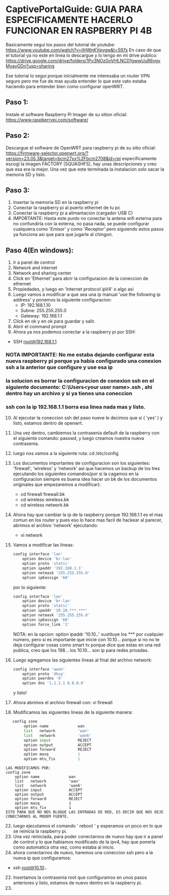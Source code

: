 # CaptivePortalGuide: GUIA PARA ESPECIFICAMENTE HACERLO FUNCIONAR EN RASPBERRY PI 4B

Basicamente segui los pasos del tutorial de youtube:\
https://www.youtube.com/watch?v=jlHWnKVpygw&t=597s
En caso de que el tutorial ya no este en linea lo descargue y lo tengo en mi drive publico:
https://drive.google.com/drive/folders/1Pv3NOzGnVHLNCD1gwwUuR6ygyMyayGDn?usp=sharing

Ese tutorial lo segui porque inicialmente me interesaba un router VPN seguro pero me fue de mas ayuda entender lo que este vato
estaba haciendo para entender bien como configurar openWRT.

## Paso 1:
Instale el software Raspberry Pi Imager de su sition oficial:
https://www.raspberrypi.com/software/

## Paso 2:
Descargue el software de OpenWRT para raspberry pi de su sitio oficial:
https://firmware-selector.openwrt.org/?version=23.05.3&target=bcm27xx%2Fbcm2708&id=rpi
especificamente escogi la imagen FACTORY (SQUASHFS), hay unas descripciones y creo que esa era la mejor.
Una vez que este terminada la instalacion solo sacar la memoria SD y listo.

## Paso 3:
1. Insertar la memoria SD en la raspberry pi
2. Conectar la raspberry pi al puerto ethernet de tu pc
3. Conectar la raspberry pi a alimantacion (cargador USB C)
4. IMPORTANTE: Hasta este punto no conectar la antena wifi externa para no confundirla con la externa, no pasa nada, se puede configurar cualquiera como 'Emisor' y como 'Receptor' pero siguiendo estos pasos ya funciona asi que para que jugarle al chingon.

## Paso 4(En windows):
1. Ir a panel de control
2. Network and internet
3. Network and sharing center
4. Click en 'Ethernet' para abrir la configuracion de la coneccion de ethernet
5. Propiedades, y luego en 'Internet protocol ipV4' o algo asi
6. Luego vamos a modificar a que sea una ip manual 'use the following ip address' y ponemos la siguiente configuracion:
   - IP: 192.168.1.10
   - Subne: 255.255.255.0
   - Gateway: 192.168.1.1
7. Click en ok y en ok para guardar y salir.
8. Abrir el command prompt
9. Ahora ya nos podemos conectar a la raspberry pi por SSH:
  - SSH root@192.168.1.1

### NOTA IMPORTANTE: No me estaba dejando  configurar esta nueva raspberry pi porque ya habia configurado una conexion ssh a la anterior que configure y use esa ip
### la solucion es borrar la configuracion de conexion ssh en el siguiente documento: C:\Users\<your user name>\.ssh , ahi dentro hay un archivo y si ya tienes una coneccion
### ssh con la ip 192.168.1.1 borra esa linea nada mas y listo.

10. Al ejecutar la coneccion ssh del paso nueve le decimos que si ( 'yes' ) y listo, estamos dentro de openwrt.
11. Una vez dentro, cambiemos la contrasenia default de la raspberry con el siguiente comando: passwd, y luego creamos nuestra nueva contrasenia.
12. luego nos vamos a la siguiente ruta: cd /etc/config
13. Los documentos importantes de configuracion son los siguientes: 'firewall', 'wireless' y 'network' asi que hacemos un backup de los tres ejecutando los siguientes comandos(por si la cagamos en la configuracion siempre es buena idea hacer un bk de los documentos originales que empezaremos a modificar):
    - cd firewall firewall.bk
    - cd wireless wireless.bk
    - cd wireless network.bk
14. Ahora hay que cambiar la ip de la raspberry porque 192.168.1.1 es el mas comun en los router y pues eso lo hace mas facil de hackear al parecer, abrimos el archivo 'network' ejecutando:
    - vi network
15. Vamos a modificar las lineas:
    ```python
    config interface 'lan'
        option device 'br-lan'
        option proto 'static'
        option ipaddr '192.168.1.1'
        option netmask '255.255.255.0'
        option ip6assign '60'
    ```
    por lo siguiente:
    ```python
    config interface 'lan'
        option device 'br-lan'
        option proto 'static'
        option ipaddr '10.10.***.***'
        option netmask '255.255.255.0'
        option ip6assign '60'
        option force_link '1'
      ```

    NOTA: en la opcion: option ipaddr '10.10.***.***' sustituye los *** por cualquier numero, pero si es importante que inicie con 10.10... porque si no no te deja configurar cosas como smart tv porque dice que estas en una red publica, creo que los 198... los 10.10... son ip para redes privadas.

17. Luego agregamos las siguientes lineas al final del archivo network:
    ```python
    config interface 'wwan'
        option proto 'dhcp'
        option peerdns '0'
        option dns '1.1.1.1 8.8.8.8'
    ```

    y listo!
19. Ahora abrimos el archivo firewall con:  vi firewall
20. Modificamos las siguientes lineas de la siguiente manera:
```python
   config zone
        option name             wan
        list   network          'wan'
        list   network          'wan6'
        option input            REJECT
        option output           ACCEPT
        option forward          REJECT
        option masq             1
        option mtu_fix          1
   ```

    LAS MODIFICAMOS POR:
    config zone
        option name             wan
        list   network          'wan'
        list   network          'wan6'
        option input            ACCEPT
        option output           ACCEPT
        option forward          REJECT
        option masq             1
        option mtu_fix          1
    ESTO PARA QUE NO NOS BLOQUE LAS ENTRADAS DE RED, ES DECIR QUE NOS DEJE CONECTARNOS AL MODEM FUENTE.

22. luego ejecutamos el comando ' reboot ' y esperamos un poco en lo que se reinicia la raspberry pi.
23. Una vez reiniciada, para poder conectarnos de nuevo hay que ir a panel de control y lo que habiamos modificado de la ipv4, hay que ponerla como automatica otra vez, como estaba al inicio.
24. ahora conectarnos de nuevo, haremos una coneccion ssh pero a la nueva ip que configuramos:
   - ssh root@10.10.***.***
22. Insertamos la contrasenia root que configuramos en unos pasos anteriores y listo, estamos de nuevo dentro en la raspberry pi.
23.

    


